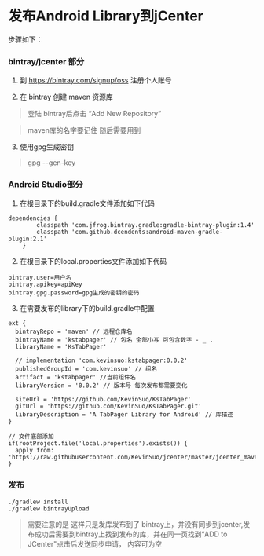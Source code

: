 # 发布Android Library到jCenter
步骤如下：
### bintray/jcenter 部分
1. 到 https://bintray.com/signup/oss 注册个人账号

2. 在 bintray 创建 maven 资源库

>  登陆 bintray后点击 “Add New Repository”

>  maven库的名字要记住 随后需要用到

3. 使用gpg生成密钥
>  gpg --gen-key
### Android Studio部分
1. 在根目录下的build.gradle文件添加如下代码
```
dependencies {
        classpath 'com.jfrog.bintray.gradle:gradle-bintray-plugin:1.4'
        classpath 'com.github.dcendents:android-maven-gradle-plugin:2.1'
    }
```
2. 在根目录下的local.properties文件添加如下代码
```
bintray.user=用户名
bintray.apikey=apiKey
bintray.gpg.password=gpg生成的密钥的密码
```
3. 在需要发布的library下的build.gradle中配置
```
ext {
  bintrayRepo = 'maven' // 远程仓库名 
  bintrayName = 'kstabpager' // 包名 全部小写 可包含数字 - _ .
  libraryName = 'KsTabPager'
  
  // implementation 'com.kevinsuo:kstabpager:0.0.2'
  publishedGroupId = 'com.kevinsuo' // 组名
  artifact = 'kstabpager' //当前组件名
  libraryVersion = '0.0.2' // 版本号 每次发布都需要变化
  
  siteUrl = 'https://github.com/KevinSuo/KsTabPager'
  gitUrl = 'https://github.com/KevinSuo/KsTabPager.git'
  libraryDescription = 'A TabPager Library for Android' // 库描述
}

// 文件底部添加
if(rootProject.file('local.properties').exists()) {
  apply from: 'https://raw.githubusercontent.com/KevinSuo/jcenter/master/jcenter_maven_publish.gradle'
}

```

### 发布
```
./gradlew install 
./gradlew bintrayUpload

```

> 需要注意的是 这样只是发库发布到了 bintray上，并没有同步到jcenter,发布成功后需要到bintray上找到发布的库，并在同一页找到“ADD to JCenter"点击后发送同步申请，
> 内容可为空
